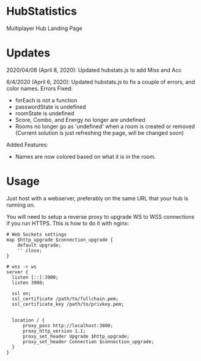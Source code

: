 # HubStatistics
Multiplayer Hub Landing Page

# Updates
2020/04/08 (April 8, 2020): Updated hubstats.js to add Miss and Acc

6/4/2020 (April 6, 2020): Updated hubstats.js to fix a couple of errors, and color names.
Errors Fixed:
+ forEach is not a function
+ passwordState is undefined
+ roomState is undefined
+ Score, Combo, and Energy no longer are undefined
+ Rooms no longer go as 'undefined' when a room is created or removed
(Current solution is just refreshing the page, will be changed soon)

Added Features:
+ Names are now colored based on what it is in the room.

# Usage
Just host with a webserver, preferably on the same URL that your hub is running on.

You will need to setup a reverse proxy to upgrade WS to WSS connections if you run HTTPS. This is how to do it with nginx:

```nginx
# Web Sockets settings
map $http_upgrade $connection_upgrade {
    default upgrade;
    '' close;
}

# wss -> ws
server {
  listen [::]:3900;
  listen 3900;

  ssl on;
  ssl_certificate /path/to/fullchain.pem;
  ssl_certificate_key /path/to/privkey.pem;


  location / {
      proxy_pass http://localhost:3800;
      proxy_http_version 1.1;
      proxy_set_header Upgrade $http_upgrade;
      proxy_set_header Connection $connection_upgrade;
  }
}
```

